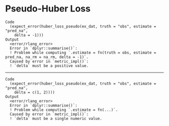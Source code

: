 # Pseudo-Huber Loss

    Code
      (expect_error(huber_loss_pseudo(ex_dat, truth = "obs", estimate = "pred_na",
        delta = -1)))
    Output
      <error/rlang_error>
      Error in `dplyr::summarise()`:
      ! Problem while computing `.estimate = fn(truth = obs, estimate = pred_na, na_rm = na_rm, delta = -1)`.
      Caused by error in `metric_impl()`:
      ! `delta` must be a positive value.

---

    Code
      (expect_error(huber_loss_pseudo(ex_dat, truth = "obs", estimate = "pred_na",
        delta = c(1, 2))))
    Output
      <error/rlang_error>
      Error in `dplyr::summarise()`:
      ! Problem while computing `.estimate = fn(...)`.
      Caused by error in `metric_impl()`:
      ! `delta` must be a single numeric value.

